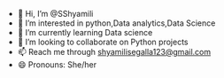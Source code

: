 - 👋 Hi, I’m @SShyamili
- 👀 I’m interested in python,Data analytics,Data Science
- 🌱 I’m currently learning Data science
- 💞️ I’m looking to collaborate on Python projects
- 📫 Reach me through shyamilisegalla123@gmail.com
- 😄 Pronouns: She/her
  

<!---
SShyamili/SShyamili is a ✨ special ✨ repository because its `README.md` (this file) appears on your GitHub profile.
You can click the Preview link to take a look at your changes.
--->
